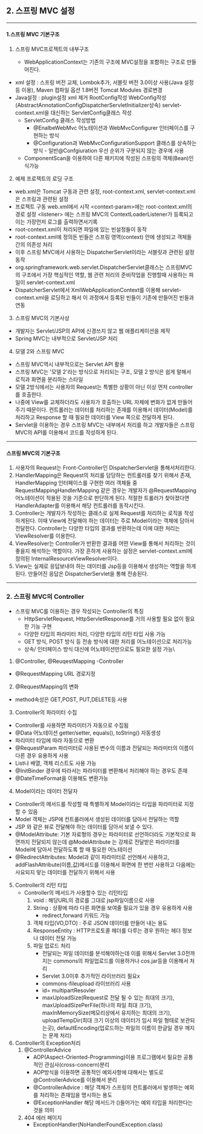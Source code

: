 ## 2. 스프링 MVC 설정

---

#### 1.스프링 MVC 기본구조

1. 스프링 MVC프로젝트의 내부구조

	- WebApplicationContext는 기존의 구조에 MVC설정을 포함하는 구조로 만들어진다.

 - xml 설정 : 스프링 버전 교체, Lombok추가, 서블릿 버전 3.0이상 사용(Java 설정 등 이용), Maven 컴파일 옵션 1.8버전 Tomcat Modules 경로변경
 - Java설정 : plugin설정 xml 제거 RootConfig작성 WebConfig작성(AbstractAnnotationConfigDispatcherServletInitializer상속) servlet-context.xml을 대신하는 ServletConfig클래스 작성
   - ServletConfig 클래스 작성방법
     - @EnalbeWebMvc 어노테이션과 WebMvcConfigurer 인터페이스를 구현하는 방식
     - @Configuration과 WebMvcConfigurationSupport 클래스를 상속하는 방식 - 일반@Confgiuration 우선 순위가 구분되지 않는 경우에 사용
   - ComponentScan을 이용하여 다른 패키지에 작성된 스프링의 객체(Bean)인식가능
2. 예제 프로젝트의 로딩 구조
- web.xml은 Tomcat 구동과 관련 설정, root-context.xml, servlet-context.xml 은 스프링과 관련된 설정
- 프로젝트 구동 web.xml에서 시작 \<context-param>에는 root-context.xml의 경로 설정 \<listener> 에는 스프링 MVC의 ContextLoaderListener가 등록되고 이는 가장먼저 로그를 출력하면서기록
- root-context.xml이 처리되면 파일에 있는 빈설정들이 동작
- root-context.xml에 정의돈 빈들은 스프링 영역(context) 안에 생성되고 객체들 간의 의존성 처리
- 이후 스프링 MVC에서 사용하는 DispatcherServlet이라는 서블릿과 관련된 설정 동작
- org.springframework.web.servlet.DispatcherServlet클래스는 스프링MVC의 구조에서 가장 핵심적인 역할, 웹 관련 처리의 준비작업을 진행할때 사용하는 파일이 servlet-context.xml
- DispatcherServlet에서 XmlWebApplicationContext를 이용해 servlet-context.xml을 로딩하고 해서 이 과정에서 등록된 빈들이 기존에 만들어진 빈들과 연동
3. 스프링 MVC의 기본사상
- 개발자는 Servlet/JSP의 API에 신경쓰지 않고 웹 애플리케이션을 제작
- Spring MVC는 내부적으로 Servlet/JSP 처리
4. 모델 2와 스프링 MVC
- 스프링 MVC역시 내부적으로는 Servlet API 활용
- 스프링 MVC는 '모델 2'라는 방식으로 처리되는 구조, 모델 2 방식은 쉽게 말해서 로직과 화면을 분리하는 스타일
- 모델 2방식에서는 사용자의 Request는 특별한 상황이 아닌 이상 먼저 controller를 호출한다.
- 나중에 View를 교체하더라도 사용자가 호출하는 URL 자체에 변화가 없게 만들어 주기 때문이다. 컨트롤러는 데이터를 처리하는 존재를 이용해서 데이터(Model)를 처리하고 Response 할 때 필요한 데이터를 View 쪽으로 전달하게 된다.
-  Servlet을 이용하는 경우 스프링 MVC는 내부에서 처리를 하고 개발자들은 스프링 MVC의 API를 이용해서 코드를 작성하게 된다.

---

#### **스프링 MVC의 기본구조**

1. 사용자의 Request는 Front-Controller인 DispatcherServlet을 통해서처리한다. 
2. HandlerMapping은 Request의 처리를 담당하는 컨트롤러를 찾기 위해서 존재, HandlerMapping 인터페이스를 구현한 여러 객체들 중 RequestMappingHandlerMapping 같은 경우는 개발자가 @RequestMapping 어노테이션이 적용된 것을 기준으로 판단하게 된다. 적절한 트롤러가 찾아졌다면 HandlerAdapter를 이용해서 해당 컨트롤러를 동작시킨다.
3. Controller는 개발자가 작성하는 클래스로 실제 Request를 처리하는 로직을 작성하게된다. 이때 View에 전달해야 하는 데이터는 주로 Model이라는 객체에 담아서 전달한다. Controller는 다양한 타입의 결과를 반환하는데 이에 대한 처리는 ViewResolver를 이용한다.
4. ViewResolver는 Controller가 반환한 결과를 어떤 View를 통해서 처리하는 것이 좋을지 해석하는 역할이다. 가장 흔하게 사용하는 설정은 servlet-context.xml에 정의된 InternalResourceViewResolver이다.
5. View는 실제로 응답보내야 하는 데이터를 Jsp등을 이용해서 생성하는 역할을 하게된다. 만들어진 응답은 DispatcherServlet을 통해 전송된다.

---

### 2. 스프링 MVC의 Controller

- 스프링 MVC를 이용하는 경우 작성되는 Controller의 특징
  - HttpServletRequest, HttpServletResponse를 거의 사용할 필요 없이 필요한 기능 구현
  - 다양한 타입의 파라미터 처리, 다양한 타입의 리턴 타입 사용 가능
  - GET 방식, POST 방식 등 전송 방식에 대한 처리를 어노테이션으로 처리가능
  - 상속/ 인터페이스 방식 대신에 어노테이션만으로도 필요한 설정 가능\

1. @Controller, @ReuqestMapping
 -Controller 
 - @RequestMapping URL 경로지정
2. @RequestMapping의 변화
- method속성은 GET,POST, PUT,DELETE등 사용
3. Controller의 파라미터 수집
- Controller를 사용하면 파라미터가 자동으로 수집됨
- @Data 어노테이션 getter/setter, equals(), toString() 자동생성
- 파리미터 타입에 따라 자동으로 변환
- @RequestParam 파라미터로 사용된 변수의 이름과 전달되는 파라미터의 이름이 다른 경우  유용하게 사용
- List나 배열, 객체 리스트도 사용 가능
- @InitBinder 경우에 따라서는 파라미터를 변환해서 처리해야 하는 경우도 존재
- @DateTimeFormat을 이용해도 변환가능
4. Model이라는 데이터 전달자
- Controller의 메서드를 작성할 때 특별하게 Model이라는 타입을 파라미터로 지정할 수 있음
- Model 객체는 JSP에 컨트롤러에서 생성된 데이터를 담아서 전달하는 역할
- JSP 와 같은 뷰로 전달해야 하는 데이터를 담아서 보낼 수 있다.
- @ModelAttribute: 기본 자료형의 경우는 파라미터로 선언하더라도 기본적으로 화면까지 전달되지 않는데 @ModelAttribute 는 강제로 전달받은 파라미터를 Model에 담아서 전달하도록 할 때 필요한 어노테이션
- @RedirectAttributes: Model과 같이 파라미터로 선언해서 사용하고, addFlashAttribute(이름,값)메서드를 이용해서 화면에 한 번만 사용하고 다음에는 사요되지 앟는 데이터를 전달하기 위해서 사용

5. Controller의 리턴 타입
   - Controller의 메서드가 사용할수 있는 리턴타입
     1. void : 해당URL의 경로를 그대로 jsp파일이름으로 사용
     2. String : 상황에 따라 다른 화면을 보여줄 필요가 있을 경우 유용하게 사용
        - redirect,forward 키워드 가능
     3. 객체 타입(VO,DTO) : 주로 JSON 데이터를 만들어 내는 용도
     4. ResponseEntity : HTTP프로토콜 헤더를 다루는 경우 원하는 헤더 정보나 데이터 전달 가능
     5. 파일 업로드 처리
        - 전달되는 파일 데이터를 분석해야하는데 이를 위해서 Servlet 3.0전까지는 commons의 파일업로드를 이용하거나 cos.jar등을 이용해서 처리
        - Servlet 3.0이후 추가적인 라이브러리 필요x
        - commons-fileupload 라이브러리 사용
        - id= multipartResovler
        - maxUploadSize(Request로 전달 될 수 있는 최대의 크기), maxUploadSizePerFile(하나의 파일 최대 크기), maxInMemorySize(메모리상에서 유지하는 최대의 크기), uploadTempDir(최대 크기 이상의 데이터가 임시 파일 형태로 보관되는곳), defaultEncoding(업로드하는 파일의 이름이 한글일  경우 깨지는 문제 처리)
6. Controller의 Exception처리
   1. @ControllerAdvice
      - AOP(Aspect-Oriented-Programming)이용 프로그램에서 필요한 공통적인 관심사(cross-concern)분리 
      - AOP방식을 이용하면 공통적인 예외사항에 대해서는 별도로  @ControllerAdvice를 이용해서 분리
      - @ControllerAdvice : 해당 객체가 스프링의 컨트롤러에서 발생하는 예외를 처리하는 존재임을 명시하는 용도
      - @ExceptionHandler 해당 메서드가 ()들어가는 예외 타입을 처리한다는 것을 의미
   2. 404 에러 페이지
      - ExceptionHandler(NoHandlerFoundException.class)



